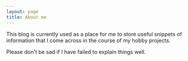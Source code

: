 ```yaml
---
layout: page
title: About me
---
```


This blog is currently used as a place for me to store useful snippets of information
that I come across in the course of my hobby projects.

Please don't be sad if I have failed to explain things well.
